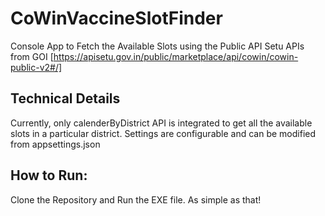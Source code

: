 # CoWinVaccineSlotFinder
Console App to Fetch the Available Slots using the Public API Setu APIs from GOI [https://apisetu.gov.in/public/marketplace/api/cowin/cowin-public-v2#/]

## Technical Details
Currently, only calenderByDistrict API is integrated to get all the available slots in a particular district.
Settings are configurable and can be modified from appsettings.json

## How to Run:

Clone the Repository and Run the EXE file.
As simple as that!
